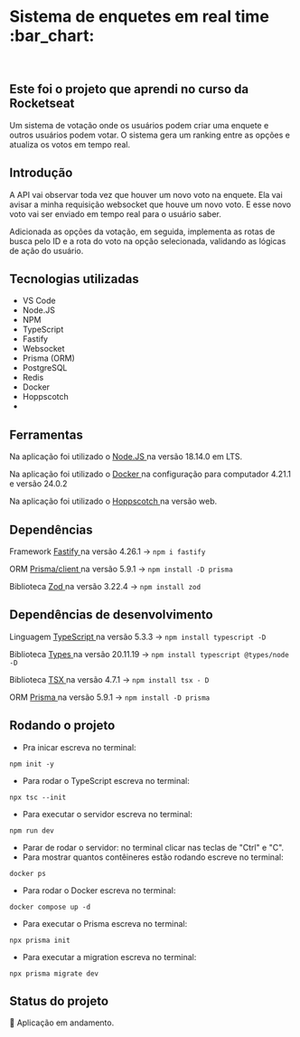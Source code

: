 <h1> Sistema de enquetes em real time :bar_chart: </h1>
<br>

<h2> Este foi o projeto que aprendi no curso da Rocketseat </h2>
<p> Um sistema de votação onde os usuários podem criar uma enquete e outros usuários podem votar. O sistema gera um ranking entre as opções e atualiza os votos em tempo real. </p>

<h2> Introdução </h2>
A API vai observar toda vez que houver um novo voto na enquete. Ela vai avisar a minha requisição websocket que houve um novo voto. E esse novo voto vai ser enviado em tempo real para o usuário saber.

Adicionada as opções da votação, em seguida, implementa as rotas de busca pelo ID e a rota do voto na opção selecionada, validando as lógicas de ação do usuário.

## Tecnologias utilizadas
* VS Code
* Node.JS
* NPM
* TypeScript
* Fastify
* Websocket
* Prisma (ORM)
* PostgreSQL
* Redis
* Docker
* Hoppscotch
* 


## Ferramentas
Na aplicação foi utilizado o <a href="https://nodejs.org/en/download" target="_blank" > Node.JS </a>  na versão 18.14.0 em LTS.

Na aplicação foi utilizado o <a href="https://docs.docker.com/get-docker/" target="_blank" > Docker </a> na configuração para computador 4.21.1 e versão 24.0.2

Na aplicação foi utilizado o <a href="https://hoppscotch.io/" target="_blank" > Hoppscotch </a> na versão web. 



## Dependências
Framework <a href="https://www.npmjs.com/package/fastify" target="_blank" > Fastify </a> na versão 4.26.1 → `npm i fastify`

ORM <a href="https://www.npmjs.com/package/@prisma/client" target="_blank" > Prisma/client </a> na versão 5.9.1 → `npm install -D prisma`

Biblioteca <a href="https://www.npmjs.com/package/zod" target="_blank" > Zod </a> na versão 3.22.4 → `npm install zod`



## Dependências de desenvolvimento
Linguagem <a href="https://www.npmjs.com/package/typescript" target="_blank" > TypeScript </a> na versão 5.3.3 → `npm install typescript -D`

Biblioteca <a href="https://www.npmjs.com/package/@types/node" target="_blank" > Types </a> na versão 20.11.19 → `npm install typescript @types/node -D`

Biblioteca <a href="https://www.npmjs.com/package/tsx" target="_blank" > TSX </a> na versão 4.7.1 → `npm install tsx - D`

ORM <a href="https://www.npmjs.com/package/prisma" target="_blank" > Prisma </a> na versão 5.9.1 → `npm install -D prisma`


## Rodando o projeto
- Pra inicar escreva no terminal:
```
npm init -y
```
- Para rodar o TypeScript escreva no terminal:
```
npx tsc --init
```
- Para executar o servidor escreva no terminal:
```
npm run dev
```
- Parar de rodar o servidor: no terminal clicar nas teclas de "Ctrl" e "C".
- Para mostrar quantos contêineres estão rodando escreve no terminal:
```
docker ps
```
- Para rodar o Docker escreva no terminal:
```
docker compose up -d
```
- Para executar o Prisma escreva no terminal:
```
npx prisma init
```
- Para executar a migration escreva no terminal:
```
npx prisma migrate dev
```


## Status do projeto
:construction: Aplicação em andamento.
